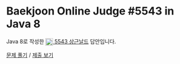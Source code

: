 # Baekjoon Online Judge #5543 in Java 8
Java 8로 작성한 [<img src="https://static.solved.ac/tier_small/2.svg" height="20" align="center">
5543 상근날드](https://www.acmicpc.net/problem/5543) 답안입니다.

[문제 풀기](https://www.acmicpc.net/problem/5543) /
[제출 보기](https://www.acmicpc.net/source/88612157)
